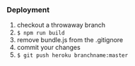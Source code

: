 ### Deployment
1. checkout a throwaway branch  
2. `$ npm run build`  
3. remove bundle.js from the .gitignore
3. commit your changes
4. `$ git push heroku branchname:master`  
